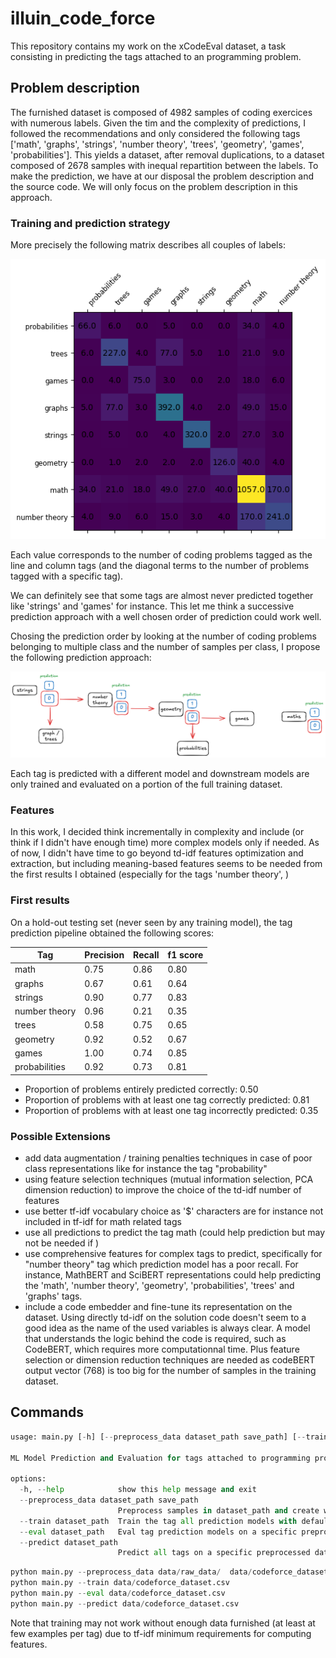 # illuin_code_force

This repository contains my work on the xCodeEval dataset, a task consisting in predicting the tags attached to an programming problem. 

## Problem description

The furnished dataset is composed of 4982 samples of coding exercices with numerous labels. Given the tim and the complexity of predictions, I followed the recommendations and only considered the following tags ['math', 'graphs', 'strings', 'number theory', 'trees', 'geometry', 'games', 'probabilities']. This yields a dataset, after removal duplications, to a dataset composed of 2678 samples with inequal repartition between the labels. 
To make the prediction, we have at our disposal the problem description and the source code. We will only focus on the problem description in this approach. 

### Training and prediction strategy

More precisely the following matrix describes all couples of labels:

![image](tag_labels.png)

Each value corresponds to the number of coding problems tagged as the line and column tags (and the diagonal terms to the number of problems tagged with a specific tag).

We can definitely see that some tags are almost never predicted together like 'strings' and 'games' for instance. This let me think a successive prediction approach with a well chosen order of prediction could work well.

Chosing the prediction order by looking at the number of coding problems belonging to multiple class and the number of samples per class, I propose the following prediction approach:

![image](prediction_pipeline.png)

Each tag is predicted with a different model and downstream models are only trained and evaluated on a portion of the full training dataset.

### Features
In this work, I decided think incrementally in complexity and include (or think if I didn't have enough time) more complex models only if needed.
As of now, I didn't have time to go beyond td-idf features optimization and extraction, but including meaning-based features seems to be needed from the first results I obtained (especially for the tags 'number theory', )

### First results

On a hold-out testing set (never seen by any training model), the tag prediction pipeline obtained the following scores:

| Tag      | Precision | Recall | f1 score | 
| -------- | --------- | ------ | -------- |
| math | 0.75 | 0.86 | 0.80 |
| graphs | 0.67 | 0.61 | 0.64 |
| strings | 0.90 | 0.77 | 0.83 |
| number theory | 0.96 | 0.21 | 0.35 |
| trees | 0.58 | 0.75 | 0.65 |
| geometry | 0.92 | 0.52 | 0.67 |
| games | 1.00 | 0.74 | 0.85 |
| probabilities | 0.92 | 0.73 | 0.81 |

- Proportion of problems entirely predicted correctly: 0.50
- Proportion of problems with at least one tag correctly predicted: 0.81
- Proportion of problems with at least one tag incorrectly predicted: 0.35


### Possible Extensions
- add data augmentation / training penalties techniques in case of poor class representations like for instance the tag "probability"
- using feature selection techniques (mutual information selection, PCA dimension reduction) to improve the choice of the td-idf number of features
- use better tf-idf vocabulary choice as '$' characters are for instance not included in tf-idf for math related tags
- use all predictions to predict the tag math (could help prediction but may not be needed if )
- use comprehensive features for complex tags to predict, specifically for "number theory" tag which prediction model has a poor recall. For instance, MathBERT and SciBERT representations could help predicting the 'math', 'number theory', 'geometry', 'probabilities', 'trees' and 'graphs' tags.
- include a code embedder and fine-tune its representation on the dataset. Using directly td-idf on the solution code doesn't seem to a good idea as the name of the used variables is always clear. A model that understands the logic behind the code is required, such as CodeBERT, which requires more computationnal time. Plus feature selection or dimension reduction techniques are needed as codeBERT output vector (768) is too big for the number of samples in the training dataset.

## Commands
```python
usage: main.py [-h] [--preprocess_data dataset_path save_path] [--train dataset_path] [--eval dataset_path] [--predict dataset_path]

ML Model Prediction and Evaluation for tags attached to programming problems

options:
  -h, --help            show this help message and exit
  --preprocess_data dataset_path save_path
                        Preprocess samples in dataset_path and create working csv with extracted code description and tags. Default value fixed to data/raw_data/
  --train dataset_path  Train the tag all prediction models with default parameters on a preprocessed dataset
  --eval dataset_path   Eval tag prediction models on a specific preprocessed dataset
  --predict dataset_path
                        Predict all tags on a specific preprocessed dataset
```

```python
python main.py --preprocess_data data/raw_data/  data/codeforce_dataset_bis.csv
python main.py --train data/codeforce_dataset.csv
python main.py --eval data/codeforce_dataset.csv  
python main.py --predict data/codeforce_dataset.csv
```

Note that training may not work without enough data furnished (at least at few examples per tag) due to tf-idf minimum requirements for computing features.
